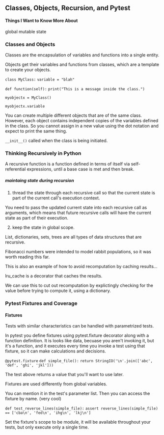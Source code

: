 ## Classes, Objects, Recursion, and Pytest

#### Things I Want to Know More About

global mutable state

### Classes and Objects

Classes are the encapsulation of variables and functions into a single entity.

Objects get their variables and functions from classes, which are a template to create your objects.

`class MyClass:`
    `variable = "blah"`

`def function(self):`
       `print("This is a message inside the class.")`

`myobjectx = MyClass()`

`myobjectx.variable`

You can create multiple different objects that are of the same class. However, each object contains independent copies of the variables defined in the class. So you cannot assign in a new value using the dot notation and expect to print the same thing. 

`__init__()` called when the class is being initiated. 

### Thinking Recursively in Python

A recursive function is a function defined in terms of itself via self-referential expressions, until a base case is met and then break.


##### maintaing state during recursion

1. thread the state through each recursive call so that the current state is part of the current call's execution context. 

You need to pass the updated current state into each recursive call as arguments, which means that future recursive calls will have the current state as part of their execution. 

2. keep the state in global scope. 

List, dictionaries, sets, trees are all types of data structures that are recursive. 

Fibonacci numbers were intended to model rabbit populations, so it was worth reading this far. 

This is also an example of how to avoid recomputation by caching results...

lru_cache is a decorator that caches the results. 

We can use this to cut out recomputation by explictingly checking for the value before trying to compute it, using a dictionary.  

### Pytest Fixtures and Coverage

#### Fixtures

Tests with similar characteristics can be handled with parametrized tests. 

In pytest you define fixtures using pytest.fixture decorator along with a function definition. It is looks like data, becuase you aren't invoking it, but it's a function, and it executes every time you invoke a test using that fixture, so it can make calculations and decisions.

`@pytest.fixture`
`def simple_file():`
   `return StringIO('\n'.join(['abc', 'def', 'ghi', 'jkl']))`

The test above returns a value that you'll want to use later. 

Fixtures are used differently from global variables.

You can mention it in the test's parameter list. 
Then you can access the fixture by name. (very cool)

`def test_reverse_lines(simple_file):`
   `assert reverse_lines(simple_file) == ['cba\n', 'fed\n', 'ihg\n', 'lkj\n']`

Set the fixture's scope to be module, it will be available throughout your tests, but only execute only a single time. 